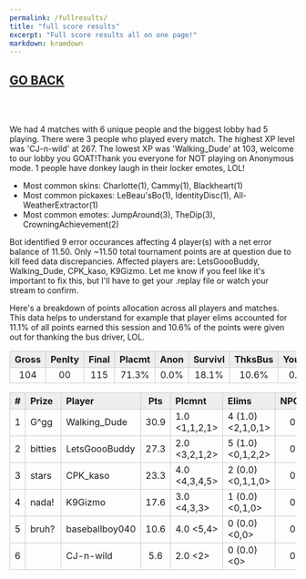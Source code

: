 ```yaml
---
permalink: /fullresults/
title: "full score results"
excerpt: "Full score results all on one page!"
markdown: kramdown
---
```

<meta http-equiv="refresh" content="30">

<script>
    var countUpdDate = new Date("Sep 16, 2022 20:57:28").getTime(); // Set the date we're counting down to
    var x = setInterval(function () {
        var timeNow = new Date().getTime(); // Get today's date and time
        var distance = timeNow - countUpdDate; // Find the distance between now and the count down date
        var days = Math.floor(distance / (1000 * 60 * 60 * 24));
        var hours = Math.floor((distance % (1000 * 60 * 60 * 24)) / (1000 * 60 * 60));
        var minutes = Math.floor((distance % (1000 * 60 * 60)) / (1000 * 60));
        var seconds = Math.floor((distance % (1000 * 60)) / 1000);
        var minutesString = minutes.toString();
        var secondsString = seconds.toString();
        if (minutesString.length < 2) {
            minutesString = "0" + minutesString;
        }
        if (secondsString.length < 2) {
            secondsString = "0" + secondsString;
        }
        document.getElementById("countUpTimer").innerHTML = minutesString + ":" + secondsString + " since updt"; // Display the result in the element with id="demo"
        // If the count down is finished, write some text
        if (distance < 0) {
            clearInterval(x);
            document.getElementById("countUpTimer").innerHTML = "EXPIRED";
        }
    }, 1000); // Update the count down every 1000 milliseconds
</script>


<style>
      .tableFixHead {
        overflow-y: auto;
        height: 195px;
      }
      .tableFixHead thead th {
        position: sticky;
        top: 0;
      }
      table {
        border-collapse: collapse;
        width: 100%;
      }
      th,
      td {
        padding: 2px 2x;
        border: 1px solid #ccc;
      }
      th {
        background: #eee;
      }
</style>

<strong><span id="countUpTimer" style="color:red;background-color:white;font-size:add_size"></span></strong>

## [GO BACK](https://www.kaso.gg)

<br>
<br>

We had 4 matches with 6 unique people and the biggest lobby had 5 playing. There were 3 people who played every match. The highest XP level was 'CJ-n-wild' at 267. The lowest XP was 'Walking_Dude' at 103, welcome to our lobby you GOAT!Thank you everyone for NOT playing on Anonymous mode. 1 people have donkey laugh in their locker emotes, LOL!

* Most common skins: Charlotte(1), Cammy(1), Blackheart(1)<br>
* Most common pickaxes: LeBeau'sBo(1), IdentityDisc(1), All-WeatherExtractor(1)<br>
* Most common emotes: JumpAround(3), TheDip(3), CrowningAchievement(2)<br>

Bot identified 9 error occurances affecting 4 player(s) with a net error balance of 11.50. Only ~11.50 total tournament points are at question due to kill feed data discrepancies. Affected players are: LetsGoooBuddy, Walking_Dude, CPK_kaso, K9Gizmo. Let me know if you feel like it's important to fix this, but I'll have to get your .replay file or watch your stream to confirm.

Here's a breakdown of points allocation across all players and matches. This data helps to understand for example that player elims accounted for 11.1% of all points earned this session and 10.6% of the points were given out for thanking the bus driver, LOL.

| Gross  | Penlty | Final  | Placmt | Anon   | Survivl  | ThksBus | YouDed | Elims  | Siphon | NPC    |
| :----: | :----: | :----: | :----: | :----: | :----:   | :----:  | :----: | :----: | :----: | :----: |
|104|00|115|71.3%|0.0%|18.1%|10.6%|0.0%|11.1%|0.0%|0.0%|

| #      | Prize | Player | Pts    | Plcmnt | Elims | NPCs   | E1     | D1     | K1     | TR     | Lvl    | Skin   | Axe    |
| :----: | :---  | :---   | :----: | :---   | :---  | :----: | :----: | :----: | :----: | :----: | :----: | :----: | :----: |
|1|G^gg|Walking_Dude|30.9|1.0 <1,1,2,1>|4 (1.0) <2,1,0,1>|0|0|0|0|75%|103|![](https://media.fortniteapi.io/images/d0a789e2b1b8860647f07fcfc43e6dce/transparent.png){:height="35px"}|![](https://media.fortniteapi.io/images/a02b9082525370e9088801261a77c3e1/transparent.png){:height="35px"}|
|2|bitties|LetsGoooBuddy|27.3|2.0 <3,2,1,2>|5 (1.0) <0,1,2,2>|0|0|0|0|0%|241|![](https://media.fortniteapi.io/images/de92b06-8bbfd0f-cae852b-b674681/transparent.png){:height="35px"}|![](https://media.fortniteapi.io/images/eb488368dc072c4b4e11f9c7a9dbb08e/transparent.png){:height="35px"}|
|3|stars|CPK_kaso|23.3|4.0 <4,3,4,5>|2 (0.0) <0,1,1,0>|0|0|0|0|100%|196|![](https://media.fortniteapi.io/images/6af5fb0c4127ab98be084d6ec5ed499c/transparent.png){:height="35px"}|![](https://media.fortniteapi.io/images/eb390e0a1e7ff085ff8c1e7a5a3afa53/transparent.png){:height="35px"}|
|4|nada!|K9Gizmo|17.6|3.0 <4,3,3>|1 (0.0) <0,1,0>|0|0|0|0|67%|247|![](https://media.fortniteapi.io/images/6cfd3b3628dc294d7f8cd19365035d68/transparent.png){:height="35px"}|![](https://media.fortniteapi.io/images/53fc505eb57eddda378f01036da25181/transparent.png){:height="35px"}|
|5|bruh?|baseballboy040|10.6|4.0 <5,4>|0 (0.0) <0,0>|0|0|0|0|100%|138|![](https://media.fortniteapi.io/images/cd015c9-bb436e0-d668cee-c17290e/transparent.png){:height="35px"}|![](https://media.fortniteapi.io/images/1da1fce06a83abcd309dafb2384e480e/transparent.png){:height="35px"}|
|6||CJ-n-wild|5.6|2.0 <2>|0 (0.0) <0>|0|0|0|0|0%|267|![](https://media.fortniteapi.io/images/ddb5dcf96f6154a21e90c80d0661d7a4/transparent.png){:height="35px"}|![](https://media.fortniteapi.io/images/13740ad6d3e279f08b9dbea3fd0f52bc/transparent.png){:height="35px"}|

